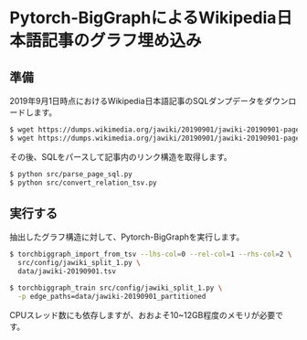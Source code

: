 # Pytorch-BigGraphによるWikipedia日本語記事のグラフ埋め込み

## 準備
2019年9月1日時点におけるWikipedia日本語記事のSQLダンプデータをダウンロードします。

```sh
$ wget https://dumps.wikimedia.org/jawiki/20190901/jawiki-20190901-page.sql.gz
$ wget https://dumps.wikimedia.org/jawiki/20190901/jawiki-20190901-pagelinks.sql.gz
```

その後、SQLをパースして記事内のリンク構造を取得します。

```sh
$ python src/parse_page_sql.py
$ python src/convert_relation_tsv.py
```

## 実行する
抽出したグラフ構造に対して、Pytorch-BigGraphを実行します。

```sh
$ torchbiggraph_import_from_tsv --lhs-col=0 --rel-col=1 --rhs-col=2 \
  src/config/jawiki_split_1.py \
  data/jawiki-20190901.tsv

$ torchbiggraph_train src/config/jawiki_split_1.py \
  -p edge_paths=data/jawiki-20190901_partitioned
```

CPUスレッド数にも依存しますが、おおよそ10~12GB程度のメモリが必要です。
